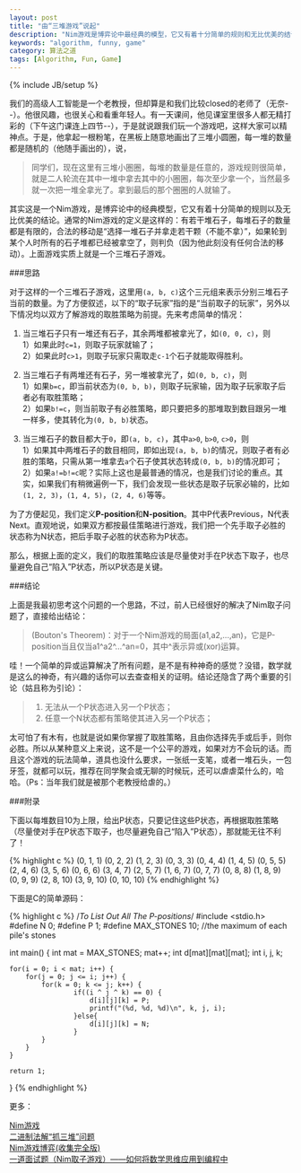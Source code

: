 ```yaml
---
layout: post
title: "由“三堆游戏”说起"
description: "Nim游戏是博弈论中最经典的模型，它又有着十分简单的规则和无比优美的结论."
keywords: "algorithm, funny, game"
category: 算法之道
tags: [Algorithm, Fun, Game]
---
```

{% include JB/setup %}

我们的高级人工智能是一个老教授，但却算是和我们比较closed的老师了（无奈--）。他很风趣，也很关心和看重年轻人。有一天课间，他见课室里很多人都无精打彩的（下午这门课连上四节--），于是就说跟我们玩一个游戏吧，这样大家可以精神点。于是，他拿起一根粉笔，在黑板上随意地画出了三堆小圆圈，每一堆的数量都是随机的（他随手画出的），说，

<!-- more -->

> 同学们，现在这里有三堆小圏圈，每堆的数量是任意的，游戏规则很简单，就是二人轮流在其中一堆中拿去其中的小圈圈，每次至少拿一个，当然最多就一次把一堆全拿光了。拿到最后的那个圈圈的人就输了。

其实这是一个Nim游戏，是博弈论中的经典模型，它又有着十分简单的规则以及无比优美的结论。通常的Nim游戏的定义是这样的：有若干堆石子，每堆石子的数量都是有限的，合法的移动是“选择一堆石子并拿走若干颗（不能不拿）”，如果轮到某个人时所有的石子堆都已经被拿空了，则判负（因为他此刻没有任何合法的移动）。上面游戏实质上就是一个三堆石子游戏。

###思路

对于这样的一个三堆石子游戏，这里用`(a, b, c)`这个三元组来表示分别三堆石子当前的数量。为了方便叙述，以下的“取子玩家”指的是“当前取子的玩家”，另外以下情况均以双方了解游戏的取胜策略为前提。先来考虑简单的情况：

1. 当三堆石子只有一堆还有石子，其余两堆都被拿光了，如`(0, 0, c)`，则  
1）如果此时`c=1`，则取子玩家就输了；  
2）如果此时`c>1`，则取子玩家只需取走`c-1`个石子就能取得胜利。

2. 当三堆石子有两堆还有石子，另一堆被拿光了，如`(0, b, c)`，则  
1）如果`b=c`，即当前状态为`(0, b, b)`，则取子玩家输，因为取子玩家取子后者必有取胜策略；  
2）如果`b!=c`，则当前取子有必胜策略，即只要把多的那堆取到数目跟另一堆一样多，使其转化为`(0, b, b)`状态。

3. 当三堆石子的数目都大于`0`，即`(a, b, c)`，其中`a>0`, `b>0`, `c>0`，则  
1）如果其中两堆石子的数目相同，即如出现`(a, b, b)`的情况，则取子者有必胜的策略，只需从第一堆拿去`a`个石子使其状态转成`(0, b, b)`的情况即可；  
2）如果`a!=b!=c`呢？实际上这也是最普通的情况，也是我们讨论的重点。其实，如果我们有稍微遍例一下，我们会发现一些状态是取子玩家必输的，比如`(1, 2, 3)`，`(1, 4, 5)`，`(2, 4, 6)`等等。

为了方便起见，我们定义**P-position**和**N-position**。其中P代表Previous，N代表Next。直观地说，如果双方都按最佳策略进行游戏，我们把一个先手取子必胜的状态称为N状态，把后手取子必胜的状态称为P状态。

那么，根据上面的定义，我们的取胜策略应该是尽量使对手在P状态下取子，也尽量避免自己“陷入”P状态，所以P状态是关键。

###结论

上面是我最初思考这个问题的一个思路，不过，前人已经很好的解决了Nim取子问题了，直接给出结论：

> (Bouton's Theorem)：对于一个Nim游戏的局面(a1,a2,...,an)，它是P-position当且仅当a1^a2^...^an=0，其中^表示异或(xor)运算。

哇！一个简单的异或运算解决了所有问题，是不是有种神奇的感觉？没错，数学就是这么的神奇，有兴趣的话你可以去查查相关的证明。结论还隐含了两个重要的引论（姑且称为引论）：

> 1. 无法从一个P状态进入另一个P状态；
> 2. 任意一个N状态都有策略使其进入另一个P状态；

太可怕了有木有，也就是说如果你掌握了取胜策略，且由你选择先手或后手，则你必胜。所以从某种意义上来说，这不是一个公平的游戏，如果对方不会玩的话。而且这个游戏的玩法简单，道具也没什么要求，一张纸一支笔，或者一堆石头，一包牙签，就都可以玩，推荐在同学聚会或无聊的时候玩，还可以虐虐菜什么的，哈哈。（Ps：当年我们就是被那个老教授给虐的。）

###附录

下面以每堆数目10为上限，给出P状态，只要记住这些P状态，再根据取胜策略（尽量使对手在P状态下取子，也尽量避免自己“陷入”P状态），那就能无往不利了！

{% highlight c %}
(0, 1, 1)
(0, 2, 2)
(1, 2, 3)
(0, 3, 3)
(0, 4, 4)
(1, 4, 5)
(0, 5, 5)
(2, 4, 6)
(3, 5, 6)
(0, 6, 6)
(3, 4, 7)
(2, 5, 7)
(1, 6, 7)
(0, 7, 7)
(0, 8, 8)
(1, 8, 9)
(0, 9, 9)
(2, 8, 10)
(3, 9, 10)
(0, 10, 10)
{% endhighlight %}

下面是C的简单源码：

{% highlight c %}
/*To List Out All The P-positions*/
#include <stdio.h>
#define N 0;
#define P 1;
#define MAX_STONES 10;	//the maximum of each pile's stones

int main()
{
    int mat = MAX_STONES;
    mat++;
    int d[mat][mat][mat];
    int i, j, k;

    for(i = 0; i < mat; i++) {
        for(j = 0; j <= i; j++) {
            for(k = 0; k <= j; k++) {
                    if((i ^ j ^ k) == 0) {
                        d[i][j][k] = P;
                        printf("(%d, %d, %d)\n", k, j, i);
                    }else{
                        d[i][j][k] = N;
                    }
            }
        }
    }

    return 1;
}
{% endhighlight %}

更多：

[Nim游戏](http://baike.baidu.com/view/1101962.htm)  
[二进制法解“抓三堆”问题](http://zhan.renren.com/shuxuexiehui?gid=3602888498002367596&from=post&checked=true)  
[Nim游戏博弈(收集完全版)](http://www.cnblogs.com/exponent/articles/2141477.html)  
[一道面试题（Nim取子游戏）——如何将数学思维应用到编程中](http://www.cnblogs.com/HCOONa/archive/2012/04/24/game-of-nim1.html)  









